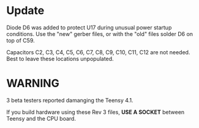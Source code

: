 # Update

Diode D6 was added to protect U17 during unusual power startup conditions.  Use the "new" gerber files, or with the "old" files solder D6 on top of C59.

Capacitors C2, C3, C4, C5, C6, C7, C8, C9, C10, C11, C12 are not needed.  Best to leave these locations unpopulated.

# WARNING

3 beta testers reported damanging the Teensy 4.1.

If you build hardware using these Rev 3 files, **USE A SOCKET** between Teensy and the CPU board.


